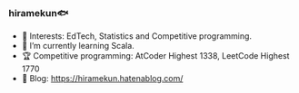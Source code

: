 ### hiramekun🐟

<!--
**hiramekun/hiramekun** is a ✨ _special_ ✨ repository because its `README.md` (this file) appears on your GitHub profile.

Here are some ideas to get you started:

- 🔭 I’m currently working on ...
- 🌱 I’m currently learning ...
- 👯 I’m looking to collaborate on ...
- 🤔 I’m looking for help with ...
- 💬 Ask me about ...
- 📫 How to reach me: ...
- 😄 Pronouns: ...
- ⚡ Fun fact: ...
-->
 - 🔭 Interests: EdTech, Statistics and Competitive programming.
 - 🌱 I’m currently learning Scala.
 - 🏆 Competitive programming: AtCoder Highest 1338, LeetCode Highest 1770
 - 📘 Blog: https://hiramekun.hatenablog.com/
